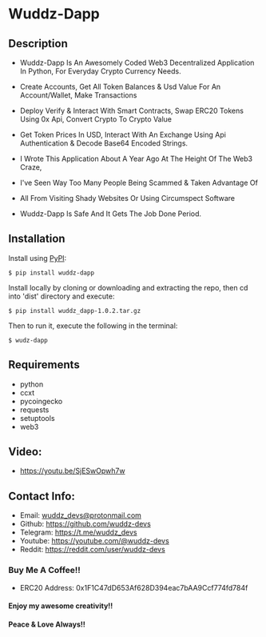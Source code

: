 # Wuddz-Dapp

## Description
- Wuddz-Dapp Is An Awesomely Coded Web3 Decentralized Application In Python, For Everyday Crypto Currency Needs.
  
- Create Accounts, Get All Token Balances & Usd Value For An Account/Wallet, Make Transactions

- Deploy Verify & Interact With Smart Contracts, Swap ERC20 Tokens Using 0x Api, Convert Crypto To Crypto Value

- Get Token Prices In USD, Interact With An Exchange Using Api Authentication & Decode Base64 Encoded Strings.

- I Wrote This Application About A Year Ago At The Height Of The Web3 Craze, 

- I've Seen Way Too Many People Being Scammed & Taken Advantage Of

- All From Visiting Shady Websites Or Using Circumspect Software

- Wuddz-Dapp Is Safe And It Gets The Job Done Period.


## Installation
Install using [PyPI](https://pypi.org/project/wuddz-dapp):
```
$ pip install wuddz-dapp
```
Install locally by cloning or downloading and extracting the repo, then cd into 'dist' directory and execute:
```
$ pip install wuddz_dapp-1.0.2.tar.gz
```
Then to run it, execute the following in the terminal:
```
$ wudz-dapp
```

## Requirements
- python
- ccxt
- pycoingecko
- requests
- setuptools
- web3


## Video:
- https://youtu.be/SjESwOpwh7w


## Contact Info:
- Email:     wuddz_devs@protonmail.com                                                              
- Github:    https://github.com/wuddz-devs                                                          
- Telegram:  https://t.me/wuddz_devs
- Youtube:   https://youtube.com/@wuddz-devs
- Reddit:    https://reddit.com/user/wuddz-devs


### Buy Me A Coffee!!
- ERC20 Address: 0x1F1C47dD653Af628D394eac7bAA9Ccf774fd784f


#### Enjoy my awesome creativity!!
#### Peace & Love Always!!

